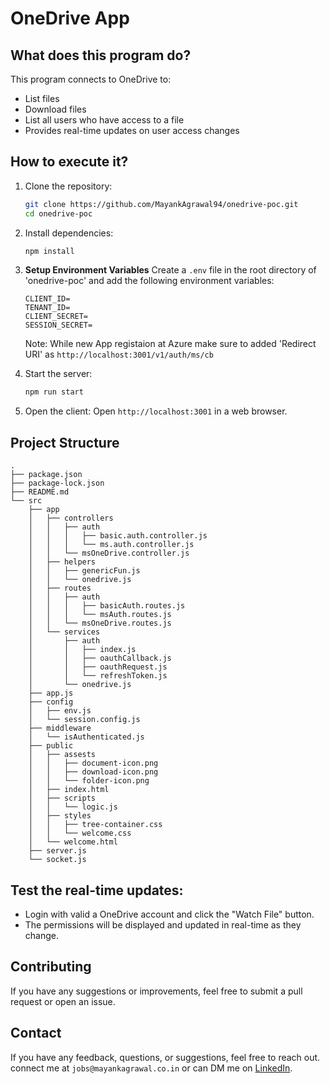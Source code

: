 # OneDrive App

## What does this program do?

This program connects to OneDrive to:
- List files
- Download files
- List all users who have access to a file
- Provides real-time updates on user access changes

## How to execute it?

1. Clone the repository:
    ```bash
    git clone https://github.com/MayankAgrawal94/onedrive-poc.git
    cd onedrive-poc
    ```

2. Install dependencies:
    ```bash
    npm install
    ```

3.  **Setup Environment Variables**
    Create a `.env` file in the root directory of 'onedrive-poc' and add the following environment variables:
    ```
    CLIENT_ID=
    TENANT_ID=
    CLIENT_SECRET=
    SESSION_SECRET=
    ```
    Note: While new App registaion at Azure make sure to added 'Redirect URI' as `http://localhost:3001/v1/auth/ms/cb`
    
4. Start the server:
    ```bash
    npm run start
    ```

5. Open the client:
    Open `http://localhost:3001` in a web browser.

## Project Structure
```
.
├── package.json
├── package-lock.json
├── README.md
└── src
    ├── app
    │   ├── controllers
    │   │   ├── auth
    │   │   │   ├── basic.auth.controller.js
    │   │   │   └── ms.auth.controller.js
    │   │   └── msOneDrive.controller.js
    │   ├── helpers
    │   │   ├── genericFun.js
    │   │   └── onedrive.js
    │   ├── routes
    │   │   ├── auth
    │   │   │   ├── basicAuth.routes.js
    │   │   │   └── msAuth.routes.js
    │   │   └── msOneDrive.routes.js
    │   └── services
    │       ├── auth
    │       │   ├── index.js
    │       │   ├── oauthCallback.js
    │       │   ├── oauthRequest.js
    │       │   └── refreshToken.js
    │       └── onedrive.js
    ├── app.js
    ├── config
    │   ├── env.js
    │   └── session.config.js
    ├── middleware
    │   └── isAuthenticated.js
    ├── public
    │   ├── assests
    │   │   ├── document-icon.png
    │   │   ├── download-icon.png
    │   │   └── folder-icon.png
    │   ├── index.html
    │   ├── scripts
    │   │   └── logic.js
    │   ├── styles
    │   │   ├── tree-container.css
    │   │   └── welcome.css
    │   └── welcome.html
    ├── server.js
    └── socket.js
```

## Test the real-time updates:
- Login with valid a OneDrive account and click the "Watch File" button.
- The permissions will be displayed and updated in real-time as they change.

## Contributing
If you have any suggestions or improvements, feel free to submit a pull request or open an issue.

## Contact
If you have any feedback, questions, or suggestions, feel free to reach out.
connect me at `jobs@mayankagrawal.co.in` or can DM me on [LinkedIn](https://www.linkedin.com/in/mayank-agrawal-59192940/).